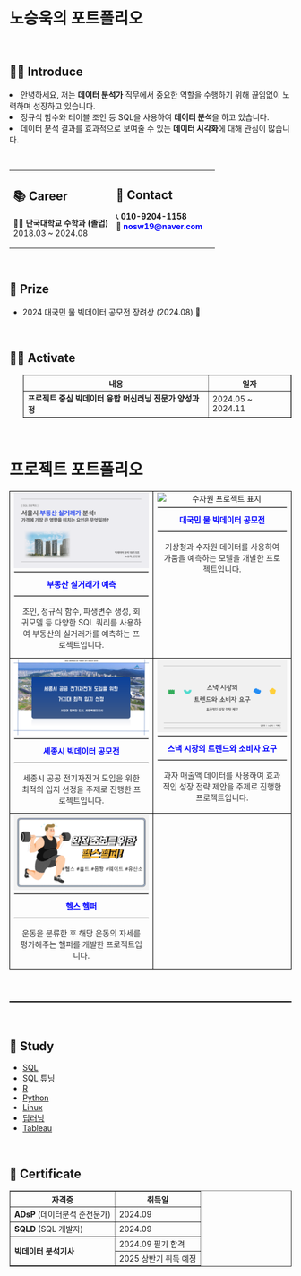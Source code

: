 <h1>노승욱의 포트폴리오</h1>

<br>

## 🧑‍💻 Introduce
<p>
  <li>안녕하세요, 저는 <strong>데이터 분석가</strong> 직무에서 중요한 역할을 수행하기 위해 끊임없이 노력하며 성장하고 있습니다.</li>
  <li>정규식 함수와 테이블 조인 등 SQL을 사용하여 <strong>데이터 분석</strong>을 하고 있습니다. </li>
  <li>데이터 분석 결과를 효과적으로 보여줄 수 있는 <strong>데이터 시각화</strong>에 대해 관심이 많습니다.</li>
</p>

<ul>
</ul>

<br>

<table style="width: 100%; border-spacing: 10px;">
  <tr>
    <td style="vertical-align: top; width: 50%;">
      <h2>📚 Career</h2>
      <ul style="list-style: none; padding: 0;">
        <li>👨‍🎓 <b>단국대학교 수학과 (졸업)</b></li>
        <li>2018.03 ~ 2024.08</li>
      </ul>
    </td>
    <td style="vertical-align: top; width: 50%;">
      <h2>📱 Contact</h2>
      <ul style="list-style: none; padding: 0;">
        <li>📞 <b>010-9204-1158</b></li>
        <li>📧 <b><a href="mailto:nosw19@naver.com" style="text-decoration: none; color: blue;">nosw19@naver.com</a></b></li>
      </ul>
    </td>
  </tr>
</table>

<br>

<div>
  <h2>🏅 Prize</h2>
</div>

<ul>
  <li>2024 대국민 물 빅데이터 공모전 장려상 (2024.08) 🎉</li>
</ul>

<br>

<div>
  <h2>🤼‍♂️ Activate</h2>
</div>

<ul>
  <table border="1">
  <tr>
    <th>내용</th>
    <th>일자</th>
  </tr>
  <tr>
    <td><strong>﻿프로젝트 중심 빅데이터 융합 머신러닝 전문가 양성과정</strong></td>
    <td>2024.05 ~ 2024.11</td>
</table>

</ul>

<br>


# 프로젝트 포트폴리오

<table style="width: 100%; border-collapse: collapse; margin: 20px 0; table-layout: fixed;">
  <tr>
    <td style="text-align: center; vertical-align: top; border: 1px solid black;">
      <a href="./SQL프로젝트.pdf" style="text-decoration: none;">
        <img src="SQL_표지.png" alt="SQL 프로젝트 표지" style="width: 100%; height: auto; display: block;">
      </a>
      <hr style="border: 1px solid #ccc; margin: 5px 0;"> <!-- 간격 조정 -->
      <div style="padding: 5px;">
        <a href="./SQL프로젝트.pdf" style="text-decoration: none; color: blue; font-weight: bold;">
          <b>부동산 실거래가 예측</b>
        </a>
      </div>
      <hr style="border: 1px solid #ccc; margin: 5px 0;"> <!-- 간격 조정 -->
      <div style="padding: 10px; font-size: 14px; color: #333;">
        조인, 정규식 함수, 파생변수 생성, 회귀모델 등 다양한 SQL 쿼리를 사용하여 부동산의 실거래가를 예측하는 프로젝트입니다.
      </div>
    </td>
    <td style="text-align: center; vertical-align: top; border: 1px solid black;">
      <a href="./수자원프로젝트.pdf" style="text-decoration: none;">
        <img src="수자원_표지.png" alt="수자원 프로젝트 표지" style="width: 100%; height: auto; display: block;">
      </a>
      <hr style="border: 1px solid #ccc; margin: 5px 0;"> <!-- 간격 조정 -->
      <div style="padding: 5px;">
        <a href="./수자원프로젝트.pdf" style="text-decoration: none; color: blue; font-weight: bold;">
          <b>대국민 물 빅데이터 공모전</b>
        </a>
      </div>
      <hr style="border: 1px solid #ccc; margin: 5px 0;"> <!-- 간격 조정 -->
      <div style="padding: 10px; font-size: 14px; color: #333;">
        기상청과 수자원 데이터를 사용하여 가뭄을 예측하는 모델을 개발한 프로젝트입니다.
      </div>
    </td>
  </tr>
  <tr>
    <td style="text-align: center; vertical-align: top; border: 1px solid black;">
      <a href="./세종시발표.pdf" style="text-decoration: none;">
        <img src="세종시_표지.png" alt="세종시 프로젝트 표지" style="width: 100%; height: auto; display: block;">
      </a>
      <hr style="border: 1px solid #ccc; margin: 5px 0;"> <!-- 간격 조정 -->
      <div style="padding: 5px;">
        <a href="./세종시발표.pdf" style="text-decoration: none; color: blue; font-weight: bold;">
          <b>세종시 빅데이터 공모전</b>
        </a>
      </div>
      <hr style="border: 1px solid #ccc; margin: 5px 0;"> <!-- 간격 조정 -->
      <div style="padding: 10px; font-size: 14px; color: #333;">
        세종시 공공 전기자전거 도입을 위한 최적의 입지 선정을 주제로 진행한 프로젝트입니다.
      </div>
    </td>
    <td style="text-align: center; vertical-align: top; border: 1px solid black;">
      <a href="./세미프로젝트.pdf" style="text-decoration: none;">
        <img src="세미_표지.png" alt="스낵 시장 프로젝트 표지" style="width: 100%; height: auto; display: block;">
      </a>
      <hr style="border: 1px solid #ccc; margin: 5px 0;"> <!-- 간격 조정 -->
      <div style="padding: 5px;">
        <a href="./세미프로젝트.pdf" style="text-decoration: none; color: blue; font-weight: bold;">
          <b>스낵 시장의 트렌드와 소비자 요구</b>
        </a>
      </div>
      <hr style="border: 1px solid #ccc; margin: 5px 0;"> <!-- 간격 조정 -->
      <div style="padding: 10px; font-size: 14px; color: #333;">
        과자 매출액 데이터를 사용하여 효과적인 성장 전략 제안을 주제로 진행한 프로젝트입니다.
      </div>
    </td>
  </tr>
  <tr>
    <td style="text-align: center; vertical-align: top; border: 1px solid black;">
      <a href="./파이널프로젝트.pdf" style="text-decoration: none;">
        <img src="파이널_표지.png" alt="헬스 헬퍼 표지" style="width: 100%; height: auto; display: block;">
      </a>
      <hr style="border: 1px solid #ccc; margin: 5px 0;"> <!-- 간격 조정 -->
      <div style="padding: 5px;">
        <a href="./파이널프로젝트.pdf" style="text-decoration: none; color: blue; font-weight: bold;">
          <b>헬스 헬퍼</b>
        </a>
      </div>
      <hr style="border: 1px solid #ccc; margin: 5px 0;"> <!-- 간격 조정 -->
      <div style="padding: 10px; font-size: 14px; color: #333;">
        운동을 분류한 후 해당 운동의 자세를 평가해주는 헬퍼를 개발한 프로젝트입니다.
      </div>
    </td>
    <td style="border: 1px solid black;"></td>
  </tr>
</table>



<br>

<table style="width: 100%; border-collapse: collapse; margin: 20px 0; table-layout: fixed; border: 1px solid black;">
  <!-- 프로젝트 테이블 내용 -->
</table>

<br>

<div>
  <h2>📗 Study</h2>
</div>

<ul>
  <li><a href="https://beautiful-burrito-945.notion.site/SQL-1506f43549b58009b71ec50333b29536" target="_blank">SQL</a></li>
  <li><a href="https://beautiful-burrito-945.notion.site/SQL-1506f43549b580e09fd4e86e927a8c1d" target="_blank">SQL 튜닝</a></li>
  <li><a href="https://beautiful-burrito-945.notion.site/R-1506f43549b580f19903c64b8252ed1c" target="_blank">R</a></li>
  <li><a href="https://beautiful-burrito-945.notion.site/Python-1506f43549b580d7bf7fe1b387872020" target="_blank">Python</a></li>
  <li><a href="https://beautiful-burrito-945.notion.site/Linux-1506f43549b580269017e8b9bfae5135" target="_blank">Linux</a></li>
  <li><a href="https://beautiful-burrito-945.notion.site/1506f43549b58066be56fae4ed75dba7" target="_blank">딥러닝</a></li>
  <li><a href="https://beautiful-burrito-945.notion.site/Tableau-1506f43549b5807fba51d9181207d5c4" target="_blank">Tableau</a></li>
</ul>

<br>


<div>
  <h2>📑 Certificate</h2>
</div>

<table border="1">
  <tr>
    <th>자격증</th>
    <th>취득일</th>
  </tr>
  <tr>
    <td><strong>ADsP</strong> (데이터분석 준전문가)</td>
    <td>2024.09</td>
  </tr>
  <tr>
    <td><strong>SQLD</strong> (SQL 개발자)</td>
    <td>2024.09</td>
  </tr>
  <tr>
    <td rowspan="2"><strong>빅데이터 분석기사</strong></td>
    <td>2024.09 필기 합격</td>
  </tr>
  <tr>
    <td>2025 상반기 취득 예정</td>
  </tr>
</table>


